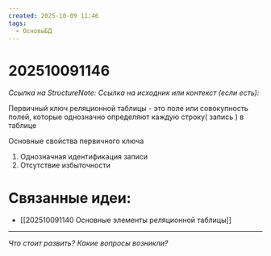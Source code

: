 ```yaml
---
created: 2025-10-09 11:46
tags:
  - ОсновыБД
---
```

# 202510091146
*Ссылка на StructureNote:*
*Ссылка на исходник или контекст (если есть):* 

Первичный ключ реляционной таблицы - это поле или совокупность полей, которые однозначно определяют каждую строку( запись ) в таблице

Основные свойства первичного ключа
1) Однозначная идентификация записи
2) Отсутствие избыточности
# Связанные идеи:
* [[202510091140 Основные элементы реляционной таблицы]]
---

*Что стоит развить? Какие вопросы возникли?*